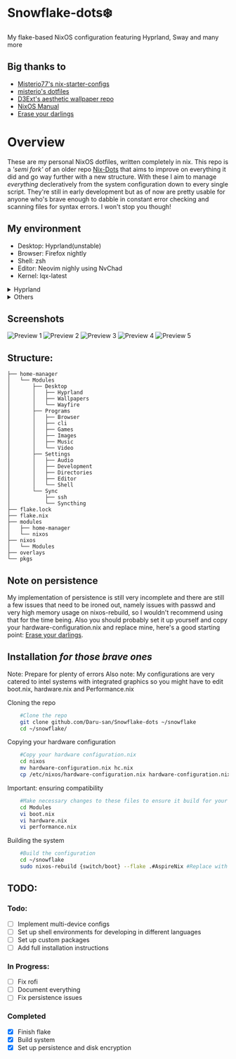 Snowflake-dots❄️ 
===============

My flake-based NixOS configuration featuring Hyprland, Sway and many more

## Big thanks to 
* [Misterio77's nix-starter-configs](https://github.com/Misterio77/nix-starter-configs "nix-starter-configs")
* [misterio's dotfiles](https://git.sr.ht/~misterio/nix-config "dots")
* [D3Ext's aesthetic wallpaper repo](https://github.com/D3Ext/aesthetic-wallpapers "walls")
* [NixOS Manual](https://nixos.org/manual/nixos/unstable/ "nix")
* [Erase your darlings](https://grahamc.com/blog/erase-your-darlings/ "persist")

# Overview
These are my personal NixOS dotfiles, written completely in nix.
This repo is a _'semi fork'_ of an older repo [Nix-Dots](https://github.com/Daru-san/Nix-Dots "Nix-Dots") that aims to improve on everything it did and go way further with a new structure.
With these I aim to manage _everything_ decleratively from the system configuration down to every single script. They're still in early development but as of now are pretty usable for anyone who's brave enough to dabble in constant error checking and scanning files for syntax errors. I won't stop you though!

## My environment 
* Desktop: Hyprland(unstable)
* Browser: Firefox nightly
* Shell: zsh
* Editor: Neovim nighly using NvChad
* Kernel: lqx-latest

 <details>
  <summary>Hyprland</summary>
    <ul>
        <li>Bar: waybar</li>
        <li>Launcher: fuzzel</li>
        <li>Terminal: kitty</li>
        <li>Monitor management: kanshi</li>
        <li>Media control: playerctl</li>
        <li>Idle: swayidle</li>
        <li>Lockscreen: swaylock</li>
        <li>Volume & brighness control: swayosd</li>
        <li>Clipboard: copyq/wl-clipboard</li>
        <li>Wallpapers: wpaperd</li>
    </ul>
</details>

 <details>
  <summary>Others</summary>
    <ul>
        <li>Audio effects: easyeffects</li>
        <li>Files: ranger/nautilus</li>
        <li>Music: Spotify with spicetify</li>
        <li>Minecraft: Prism-Launcher - <i>cracked</i></li>
        <li>Video: mpv with scripts</li>
        <li>Monitoring: Btop/Nvtop</li>
        <li>IO Scheduler: none/system76</li>
        <li>Systemd control: sysz</li>
        <li>Youtube: freetube</li>
        <li>Images: pqiv</li>
        <li>Markdown editing: glow</li>
        <li>Anime stream/download: ani-cli</li>
    </ul>
</details>

## Screenshots
![Preview 1](https://github.com/Daru-san/Snowflake-dots/blob/master/assets/prev1.png)
![Preview 2](https://github.com/Daru-san/Snowflake-dots/blob/master/assets/prev2.png)
![Preview 3](https://github.com/Daru-san/Snowflake-dots/blob/master/assets/prev3.png)
![Preview 4](https://github.com/Daru-san/Snowflake-dots/blob/master/assets/prev1.png)
![Preview 5](https://github.com/Daru-san/Snowflake-dots/blob/master/assets/prev1.png)

## Structure:
```
├── home-manager
│   └── Modules
│       ├── Desktop
│       │   ├── Hyprland
│       │   ├── Wallpapers
│       │   └── Wayfire
│       ├── Programs
│       │   ├── Browser
│       │   ├── cli
│       │   ├── Games
│       │   ├── Images
│       │   ├── Music
│       │   └── Video
│       ├── Settings
│       │   ├── Audio
│       │   ├── Development
│       │   ├── Directories
│       │   ├── Editor
│       │   └── Shell
│       └── Sync
│           ├── ssh
│           └── Syncthing
├── flake.lock
├── flake.nix
├── modules
│   ├── home-manager
│   └── nixos
├── nixos
│   └── Modules
├── overlays
└── pkgs
```
## Note on persistence
My implementation of persistence is still very incomplete and there are still a few issues that need to be ironed out, namely issues with passwd and very high memory usage on nixos-rebuild, so I wouldn't recommend using that for the time being. Also you should probably set it up yourself and copy your hardware-configuration.nix and replace mine, here's a good starting point: [Erase your darlings](https://grahamc.com/blog/erase-your-darlings/ "persist").

## Installation _for those brave ones_
Note: Prepare for plenty of errors
Also note: My configurations are very catered to intel systems with integrated graphics so you might have to edit boot.nix, hardware.nix and Performance.nix

Cloning the repo
```bash
    #Clone the repo   
    git clone github.com/Daru-san/Snowflake-dots ~/snowflake 
    cd ~/snowflake/ 
```

Copying your hardware configuration
```bash
    #Copy your hardware configuration.nix 
    cd nixos
    mv hardware-configuration.nix hc.nix
    cp /etc/nixos/hardware-configuration.nix hardware-configuration.nix 
```

Important: ensuring compatibility
```bash
    #Make necessary changes to these files to ensure it build for your specific system
    cd Modules
    vi boot.nix
    vi hardware.nix
    vi performance.nix
```
Building the system
```bash
    #Build the configuration
    cd ~/snowflake
    sudo nixos-rebuild {switch/boot} --flake .#AspireNix #Replace with hostname if you changed it
```
## TODO:

### Todo:
- [ ] Implement multi-device configs
- [ ] Set up shell environments for developing in different languages
- [ ] Set up custom packages
- [ ] Add full installation instructions

### In Progress:
- [ ] Fix rofi
- [ ] Document everything
- [ ] Fix persistence issues

### Completed
- [x] Finish flake
- [x] Build system
- [x] Set up persistence and disk encryption

